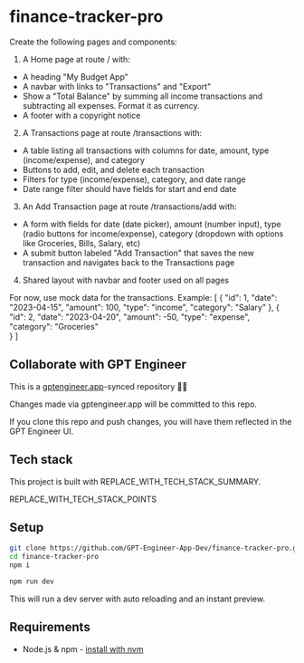 # finance-tracker-pro

Create the following pages and components:

1. A Home page at route / with: 
- A heading "My Budget App"
- A navbar with links to "Transactions" and "Export"
- Show a "Total Balance" by summing all income transactions and subtracting all expenses. Format it as currency.
- A footer with a copyright notice

2. A Transactions page at route /transactions with:
- A table listing all transactions with columns for date, amount, type (income/expense), and category
- Buttons to add, edit, and delete each transaction
- Filters for type (income/expense), category, and date range
- Date range filter should have fields for start and end date

3. An Add Transaction page at route /transactions/add with:
- A form with fields for date (date picker), amount (number input), type (radio buttons for income/expense), category (dropdown with options like Groceries, Bills, Salary, etc)
- A submit button labeled "Add Transaction" that saves the new transaction and navigates back to the Transactions page

4. Shared layout with navbar and footer used on all pages

For now, use mock data for the transactions. Example:
[
  {
    "id": 1,
    "date": "2023-04-15",
    "amount": 100,
    "type": "income", 
    "category": "Salary"
  },
  {
    "id": 2, 
    "date": "2023-04-20",
    "amount": -50,
    "type": "expense",
    "category": "Groceries"  
  }
]

## Collaborate with GPT Engineer

This is a [gptengineer.app](https://gptengineer.app)-synced repository 🌟🤖

Changes made via gptengineer.app will be committed to this repo.

If you clone this repo and push changes, you will have them reflected in the GPT Engineer UI.

## Tech stack

This project is built with REPLACE_WITH_TECH_STACK_SUMMARY.

REPLACE_WITH_TECH_STACK_POINTS

## Setup

```sh
git clone https://github.com/GPT-Engineer-App-Dev/finance-tracker-pro.git
cd finance-tracker-pro
npm i
```

```sh
npm run dev
```

This will run a dev server with auto reloading and an instant preview.

## Requirements

- Node.js & npm - [install with nvm](https://github.com/nvm-sh/nvm#installing-and-updating)
